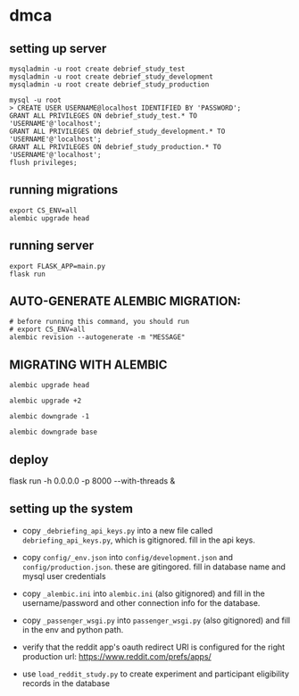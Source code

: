 # dmca

## setting up server
```
mysqladmin -u root create debrief_study_test
mysqladmin -u root create debrief_study_development
mysqladmin -u root create debrief_study_production

mysql -u root
> CREATE USER USERNAME@localhost IDENTIFIED BY 'PASSWORD';
GRANT ALL PRIVILEGES ON debrief_study_test.* TO 'USERNAME'@'localhost';
GRANT ALL PRIVILEGES ON debrief_study_development.* TO 'USERNAME'@'localhost';
GRANT ALL PRIVILEGES ON debrief_study_production.* TO 'USERNAME'@'localhost';
flush privileges;
```

## running migrations
```
export CS_ENV=all
alembic upgrade head
```

## running server

```
export FLASK_APP=main.py
flask run
```

## AUTO-GENERATE ALEMBIC MIGRATION:
```
# before running this command, you should run
# export CS_ENV=all
alembic revision --autogenerate -m "MESSAGE"
```

## MIGRATING WITH ALEMBIC
```
alembic upgrade head

alembic upgrade +2

alembic downgrade -1

alembic downgrade base

```

## deploy

flask run -h 0.0.0.0 -p 8000 --with-threads &


## setting up the system

- copy `_debriefing_api_keys.py` into a new file called `debriefing_api_keys.py`, which is gitignored. fill in the api keys.
- copy `config/_env.json` into `config/development.json` and `config/production.json`. these are gitingored. fill in database name and mysql user credentials
- copy `_alembic.ini` into `alembic.ini` (also gitignored) and fill in the username/password and other connection info for the database.
- copy `_passenger_wsgi.py` into `passenger_wsgi.py` (also gitignored) and fill in the env and python path.


- verify that the reddit app's oauth redirect URI is configured for the right production url: https://www.reddit.com/prefs/apps/

- use `load_reddit_study.py` to create experiment and participant eligibility records in the database